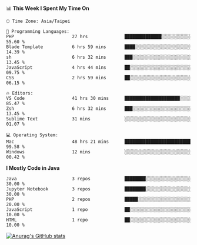 <!--### Hi there 👋-->

<!--
**treevel/treevel** is a ✨ _special_ ✨ repository because its `README.md` (this file) appears on your GitHub profile.

Here are some ideas to get you started:

- 🔭 I’m currently working on ...
- 🌱 I’m currently learning ...
- 👯 I’m looking to collaborate on ...
- 🤔 I’m looking for help with ...
- 💬 Ask me about ...
- 📫 How to reach me: ...
- 😄 Pronouns: ...
- ⚡ Fun fact: ...
-->

<!--START_SECTION:waka-->
📊 **This Week I Spent My Time On** 

```text
🕑︎ Time Zone: Asia/Taipei

💬 Programming Languages: 
PHP                      27 hrs              ██████████████░░░░░░░░░░░   55.60 % 
Blade Template           6 hrs 59 mins       ████░░░░░░░░░░░░░░░░░░░░░   14.39 % 
sh                       6 hrs 32 mins       ███░░░░░░░░░░░░░░░░░░░░░░   13.45 % 
JavaScript               4 hrs 44 mins       ██░░░░░░░░░░░░░░░░░░░░░░░   09.75 % 
CSS                      2 hrs 59 mins       ██░░░░░░░░░░░░░░░░░░░░░░░   06.15 % 

🔥 Editors: 
VS Code                  41 hrs 30 mins      █████████████████████░░░░   85.47 % 
Zsh                      6 hrs 32 mins       ███░░░░░░░░░░░░░░░░░░░░░░   13.45 % 
Sublime Text             31 mins             ░░░░░░░░░░░░░░░░░░░░░░░░░   01.07 % 

💻 Operating System: 
Mac                      48 hrs 21 mins      █████████████████████████   99.58 % 
Windows                  12 mins             ░░░░░░░░░░░░░░░░░░░░░░░░░   00.42 % 
```

**I Mostly Code in Java** 

```text
Java                     3 repos             ████████░░░░░░░░░░░░░░░░░   30.00 % 
Jupyter Notebook         3 repos             ████████░░░░░░░░░░░░░░░░░   30.00 % 
PHP                      2 repos             █████░░░░░░░░░░░░░░░░░░░░   20.00 % 
JavaScript               1 repo              ██░░░░░░░░░░░░░░░░░░░░░░░   10.00 % 
HTML                     1 repo              ██░░░░░░░░░░░░░░░░░░░░░░░   10.00 % 
```




<!--END_SECTION:waka-->

<!-- GitHub Stats Card-->
[![Anurag's GitHub stats](https://github-readme-stats.vercel.app/api?username=treevel&show_icons=true&theme=monokai&count_private=true)](https://github.com/anuraghazra/github-readme-stats)
